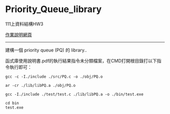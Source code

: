 # Priority_Queue_library
 
111上資料結構HW3

[作業說明網頁](https://hackmd.io/@chtsai/2020DS-homework-3)

---

建構一個 priority queue (PQ) 的 library..

函式庫使用說明書.pdf的執行結果指令未分類檔案，在CMD打開根目錄打以下指令執行即可：

```
gcc -c -I./include ./src/PQ.c -o ./obj/PQ.o

ar -cr ./lib/libPQ.a ./obj/PQ.o

gcc -I./include ./test/test.c ./lib/libPQ.a -o ./bin/test.exe

cd bin
test.exe
```

